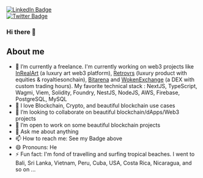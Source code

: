 <div id="badges">
  <a href="https://www.linkedin.com/in/gilles-bruno-63281a33/">
    <img src="https://img.shields.io/badge/LinkedIn-blue?style=for-the-badge&logo=linkedin&logoColor=white" alt="LinkedIn Badge"/>
  </a>
</div>

<div id="badgesTwitter">
  <a href="https://x.com/0xGbRun0">
    <img src="https://img.shields.io/badge/Twitter-1DA1F2?style=for-the-badge&logo=twitter&logoColor=white" alt="Twitter Badge"/>
  </a>
</div>



### Hi there 👋

## About me

- 🔭 I’m currently a freelance. I'm currently working on web3 projects like [InRealArt](https://inrealart.com) (a luxury art web3 platform), [Retrovrs](https://company.retrovrs.com) (luxury product with equities & royaltiesonchain), [Bitarena](https://bitarena.app) and [WokenExchange](https://woken.exchange) (a DEX with custom trading hours). My favorite technical stack : NextJS, TypeScript, Wagmi, Viem, Solidity, Foundry, NestJS, NodeJS, AWS, Firebase, PostgreSQL, MySQL
- 🌱 I love Blockchain, Crypto, and beautiful blockchain use cases 
- 👯 I’m looking to collaborate on beautiful blockchain/dApps/Web3 projects
- 🤔 I’m open to work on some beautiful blockchain projects
- 💬 Ask me about anything
- 📫 How to reach me: See my Badge above
- 😄 Pronouns: He
-  ⚡ Fun fact: I'm fond of travelling and surfing tropical beaches. 
I went to Bali, Sri Lanka, Vietnam, Peru, Cuba, USA, Costa Rica, Nicaragua, and so on ... 

